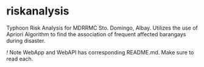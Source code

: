 # riskanalysis
Typhoon Risk Analysis for MDRRMC Sto. Domingo, Albay. Utilizes the use of Apriori Algorithm to find the association of frequent affected barangays during disaster.

*!* Note
WebApp and WebAPI has corresponding README.md. Make sure to read each.